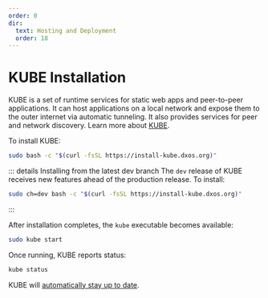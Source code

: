 ```yaml
---
order: 0
dir:
  text: Hosting and Deployment
  order: 18
---
```


# KUBE Installation

KUBE is a set of runtime services for static web apps and peer-to-peer applications. It can host applications on a local network and expose them to the outer internet via automatic tunneling. It also provides services for peer and network discovery. Learn more about [KUBE](./platform/kube).

To install KUBE:

```bash file=../snippets/install-kube.sh
sudo bash -c "$(curl -fsSL https://install-kube.dxos.org)"
```

::: details Installing from the latest dev branch
The `dev` release of KUBE receives new features ahead of the production release. To install:

```bash file=../snippets/install-kube-dev.sh
sudo ch=dev bash -c "$(curl -fsSL https://install-kube.dxos.org)"
```

:::

After installation completes, the `kube` executable becomes available:

```bash
sudo kube start
```

Once running, KUBE reports status:

```bash
kube status
```

KUBE will [automatically stay up to date](./auto-update).
